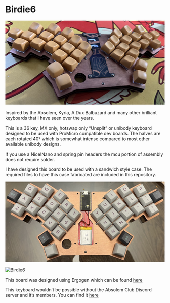 # Birdie6
![Birdie6](/Images/butter6.jpeg)

Inspired by the Absolem, Kyria, A.Dux Balbuzard and many other brilliant keyboards that I have seen over the years.

This is a 36 key, MX only, hotswap only “Unsplit” or unibody keyboard designed to be used with ProMicro compatible dev boards. The halves are each rotated 40° which is somewhat intense compared to most other available unibody designs.

If you use a Nice!Nano and spring pin headers the mcu portion of assembly does not require solder. 

I have designed this board to be used with a sandwich style case. The required files to have this case fabricated are included in this repository.

![Birdie6](/Images/bare6.jpg)

![Birdie6](/Images/birdie6pcb.jpeg)

This board was designed using Ergogen which can be found [here](https://ergogen.xyz)

This keyboard wouldn’t be possible without the Absolem Club Discord server and it’s members. You can find it [here](https://discord.gg/EEDZyyrxMy)

